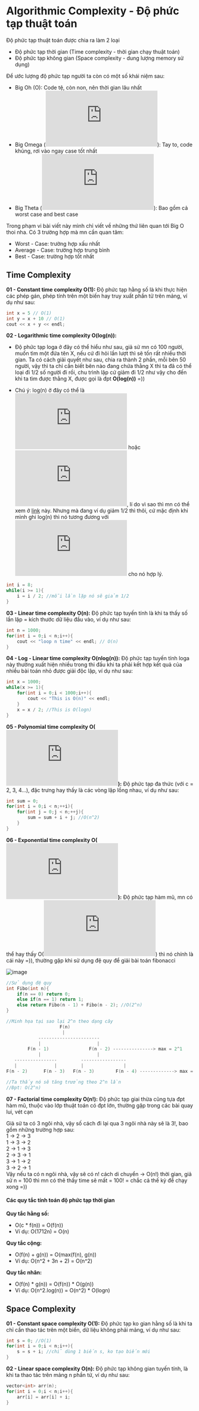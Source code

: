 # Algorithmic Complexity - Độ phức tạp thuật toán

Độ phức tạp thuật toán được chia ra làm 2 loại  
- Độ phức tạp thời gian (Time complexity - thời gian chạy thuật toán)
- Độ phức tạp không gian (Space complexity - dung lượng memory sử dụng)

Để ước lượng độ phức tạp người ta còn có một số khái niệm sau:
- Big Oh (O): Code tệ, còn non, nên thời gian lâu nhất
- Big Omega (![](https://latex.codecogs.com/gif.latex?%5COmega)): Tay to, code khủng, rơi vào ngay case tốt nhất
- Big Theta (![](https://latex.codecogs.com/gif.latex?%5CTheta)): Bao gồm cả worst case and best case

Trong phạm vi bài viết này mình chỉ viết về những thứ liên quan tới Big O thoi nha. Có 3 trường hợp mà mn cần quan tâm:
- Worst - Case: trường hợp xấu nhất
- Average - Case: trường hợp trung bình
- Best - Case: trường hợp tốt nhất

## Time Complexity

**01 - Constant time complexity O(1):** Độ phức tạp hằng số là khi thực hiện các phép gán, phép tính trên một biến hay truy xuất phần tử trên mảng, ví dụ như sau:

```c++
int x = 5 // O(1)
int y = x + 10 // O(1)
cout << x + y << endl;
```

**02 - Logarithmic time complexity O(log(n)):** 
- Độ phức tạp loga ở đây có thể hiểu như sau, giả sử mn có 100 người, muốn tìm một đứa tên X, nếu cứ đi hỏi lần lượt thì sẽ tốn rất nhiều thời gian. Ta có cách giải quyết như sau, chia ra thành 2 phần, mỗi bên 50 người, vậy thì ta chỉ cần biết bên nào đang chứa thằng X thì ta đã có thể loại đi 1/2 số người đi rồi, chu trình lặp cứ giảm đi 1/2 như vậy cho đến khi ta tìm được thằng X, được gọi là đpt **O(log(n))** =))  

- Chú ý: log(n) ở đây có thể là ![](https://latex.codecogs.com/gif.latex?%5Clog_%7B10%7Dn%5C) hoặc ![](https://latex.codecogs.com/gif.latex?%5Clog_%7B2%7Dn%5C), lí do vì sao thì mn có thể xem ở [link](https://stackoverflow.com/questions/20709267/big-o-notation-log-base-2-or-log-base-10) này. Nhưng mà đang ví dụ giảm 1/2 thì thôi, cứ mặc định khi mình ghi log(n) thì nó tương đương với ![](https://latex.codecogs.com/gif.latex?%5Clog_%7B2%7Dn%5C) cho nó hợp lý.

```c++
int i = 8;
while(i >= 1){
	i = i / 2; //mỗi lần lặp nó sẽ giảm 1/2
}
```

**03 - Linear time complexity O(n):** Độ phức tạp tuyến tính là khi ta thấy số lần lặp = kích thước dữ liệu đầu vào, ví dụ như sau:

```c++
int n = 1000;
for(int i = 0;i < n;i++){
	cout << "loop n time" << endl; // O(n)
}
```

**04 - Log - Linear time complexity O(nlog(n)):** Độ phức tạp tuyến tính loga này thường xuất hiện nhiều trong thi đấu khi ta phải kết hợp kết quả của nhiều bài toán nhỏ được giải độc lập, ví dụ như sau:

```c++
int x = 1000;
while(x >= 1){
	for(int i = 0;i < 1000;i++){
    	cout << "This is O(n)" << endl;
    }
	x = x / 2; //This is O(logn)
}
```

**05 - Polynomial time complexity O(![](https://latex.codecogs.com/gif.latex?n%5E%7Bc%7D)):** Độ phức tạp đa thức (với c = 2, 3, 4...), đặc trưng hay thấy là các vòng lặp lồng nhau, ví dụ như sau:

```c++
int sum = 0;
for(int i = 0;i < n;++i){
	for(int j = 0;j < n;++j){
		sum = sum + i + j; //O(n^2)
    }
}
```

**06 - Exponential time complexity O(![](https://latex.codecogs.com/gif.latex?c%5E%7Bn%7D)):** Độ phức tạp hàm mũ, mn có thể hay thấy O(![](https://latex.codecogs.com/gif.latex?2%5E%7Bn%7D)) thì nó chính là cái này =)), thường gặp khi sử dụng đệ quy để giải bài toán fibonacci

![image](https://user-images.githubusercontent.com/43443323/88563277-018fee80-d05c-11ea-99b8-602f54263360.png)

```c++
//Sử dụng đệ quy
int Fibo(int n){
	if(n == 0) return 0;
    else if(n == 1) return 1;
    else return Fibo(n - 1) + Fibo(n - 2); //O(2^n)
}

//Minh họa tại sao lại 2^n theo dạng cây
					F(n)
                     |
            -----------------------
            |					  |
        F(n - 1)	           F(n - 2) ---------------> max = 2^1
            |					  |
   ----------------         -----------------
   |			  |         |				|
F(n - 2)	  F(n - 3)   F(n - 3)		 F(n - 4) -------------> max = 2^2

//Ta thấy nó sẽ tăng trưởng theo 2^n lần
//Đpt: O(2^n)
```

**07 - Factorial time complexity O(n!):** Độ phức tạp giai thừa cũng tựa đpt hàm mũ, thuộc vào lớp thuật toán có đpt lớn, thường gặp trong các bài quay lui, vét cạn

Giả sử ta có 3 ngôi nhà, vậy số cách đi lại qua 3 ngôi nhà này sẽ là 3!, bao gồm những trường hợp sau:  
1 -> 2 -> 3  
1 -> 3 -> 2  
2 -> 1 -> 3  
2 -> 3 -> 1  
3 -> 1 -> 2  
3 -> 2 -> 1  
Vậy nếu ta có n ngôi nhà, vậy sẽ có n! cách di chuyển -> O(n!) thời gian, giả sử n = 100 thì mn có thê thấy time sẽ mất = 100! = chắc cả thế kỷ để chạy xong =))

#### Các quy tắc tính toán độ phức tạp thời gian
**Quy tắc hằng số:**
- O(c * f(n)) = O(f(n))
- Ví dụ: O(1712n) = O(n)

**Quy tắc cộng:**
- O(f(n) + g(n)) = O(max(f(n), g(n))
- Ví dụ: O(n^2 + 3n + 2) = O(n^2)

**Quy tắc nhân:**
- O(f(n) * g(n)) = O(f(n)) * O(g(n))
- Ví dụ: O(n^2.log(n)) = O(n^2) * O(logn)

## Space Complexity
**01 - Constant space complexity O(1):** Độ phức tạp ko gian hằng số là khi ta chỉ cần thao tác trên một biến, dữ liệu không phải mảng, ví dụ như sau:

```c++
int s = 0; //O(1)
for(int i = 0;i < n;i++){
	s = s + i; //chỉ dùng 1 biến s, ko tạo biến mới
}
```

**02 - Linear space complexity O(n):** Độ phức tạp không gian tuyến tính, là khi ta thao tác trên mảng n phần tử, ví dụ như sau:

```c++
vector<int> arr(n);
for(int i = 0;i < n;i++){
	arr[i] = arr[i] + i;
}
```
